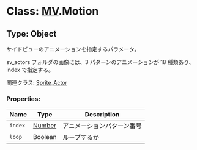 # Class: [MV](MV.md).Motion

## Type: Object

サイドビューのアニメーションを指定するパラメータ。

sv_actors フォルダの画像には、3 パターンのアニメーションが 18 種類あり、index で指定する。

関連クラス: [Sprite_Actor](Sprite_Actor.md)

### Properties:

| Name    | Type                | Description                |
| ------- | ------------------- | -------------------------- |
| `index` | [Number](Number.md) | アニメーションパターン番号 |
| `loop`  | Boolean             | ループするか               |
